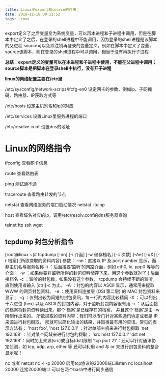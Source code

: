 ```yaml
---
title: Linux里export和source的作用：
date: 2018-11-18 00:21:52
tags: Linux
---
```


export定义了之后变量变为系统变量，可以再本进程和子进程中调用，但是在脚本中定义了之后，在登录的shell进程中不能调用，因为登录的shell进程是该脚本的父进程
source可以免除注销再登录的变量定义，例如在脚本中定义了变量，source该脚本，则在登录的shell进程中可以调用，相当于没有再执行子进程

**总结：export定义的变量可以在本进程和子进程中使用，不能在父进程中调用；source脚本是把脚本在登录shell中执行，没有开子进程**

**linux的网络配置主要在/etc里**

/etc/sysconfig/network-scrips/ifcfg-en0
设定网卡的参数，例如ip、子网掩码、路由器、IP获取方式等

/etc/hosts
设定主机别名和ip的对应

/etc/services
设置Linux里服务进程的端口

/etc/resolve.conf
设置dns的地址


# Linux的网络指令
ifconfig 查看网卡信息

route 查看路由表

ping 测试通不通

traceroute 查看路由转发的节点

netstat 查看网络服务的端口启动情况 netstat -tulnp

host 查看域名对应的ip，调用/etc/resolv.conf的dns服务器查询

telnet ftp ssh wget

## tcpdump 封包分析指令
[root@linux ~]# tcpdump [-nn] [-i 介面] [-w 储存档名] [-c 次数] [-Ae]
                        [-qX] [-r 档案] [所欲撷取的资料内容]
参数：
-nn：直接以 IP 及 port number 显示，而非主机名与服务名称
-i ：后面接要‘监听’的网路介面，例如 eth0, lo, ppp0 等等的介面；
-w ：如果你要将监听所得的封包资料储存下来，用这个参数就对了！后面接档名
-c ：监听的封包数，如果没有这个参数， tcpdump 会持续不断的监听，
     直到使用者输入 [ctrl]-c 为止。
-A ：封包的内容以 ASCII 显示，通常用来捉取 WWW 的网页封包资料。
-e ：使用资料连接层 (OSI 第二层) 的 MAC 封包资料来显示；
-q ：仅列出较为简短的封包资讯，每一行的内容比较精简
-X ：可以列出十六进位 (hex) 以及 ASCII 的封包内容，对于监听封包内容很有用
-r ：从后面接的档案将封包资料读出来。那个‘档案’是已经存在的档案，
     并且这个‘档案’是由 -w 所制作出来的。
所欲撷取的资料内容：我们可以专门针对某些通讯协定或者是 IP 来源进行封包撷取，
     那就可以简化输出的结果，并取得最有用的资讯。常见的表示方法有：
     'host foo', 'host 127.0.0.1' ：针对单部主机来进行封包撷取
     'net 192.168' ：针对某个网域来进行封包的撷取；
     'src host 127.0.0.1' 'dst net 192.168'：同时加上来源(src)或目标(dst)限制
     'tcp port 21'：还可以针对通讯协定侦测，如 tcp, udp, arp, ether 等
     还可以利用 and 与 or 来进行封包资料的整合显示呢！



nc 或者 netcat 
nc -l -p 20000 启用tcp协议的20000端口listen
nc localhost 20000 连接20000端口
可以在两个bash中进行同步通信


